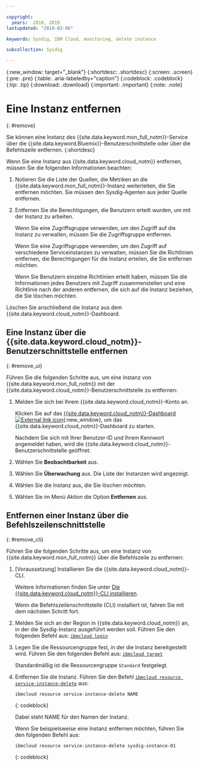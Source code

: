 ```yaml
---

copyright:
  years:  2018, 2019
lastupdated: "2019-03-06"

keywords: Sysdig, IBM Cloud, monitoring, delete instance

subcollection: Sysdig

---
```


{:new_window: target="_blank"}
{:shortdesc: .shortdesc}
{:screen: .screen}
{:pre: .pre}
{:table: .aria-labeledby="caption"}
{:codeblock: .codeblock}
{:tip: .tip}
{:download: .download}
{:important: .important}
{:note: .note}

# Eine Instanz entfernen
{: #remove}

Sie können eine Instanz des {{site.data.keyword.mon_full_notm}}-Service über die {{site.data.keyword.Bluemix}}-Benutzerschnittstelle oder über die Befehlszeile entfernen.
{:shortdesc}

Wenn Sie eine Instanz aus {{site.data.keyword.cloud_notm}} entfernen, müssen Sie die folgenden Informationen beachten:

1. Notieren Sie die Liste der Quellen, die Metriken an die {{site.data.keyword.mon_full_notm}}-Instanz weiterleiten, die Sie entfernen möchten. Sie müssen den Sysdig-Agenten aus jeder Quelle entfernen.
2. Entfernen Sie die Berechtigungen, die Benutzern erteilt wurden, um mit der Instanz zu arbeiten. 

    Wenn Sie eine Zugriffsgruppe verwenden, um den Zugriff auf die Instanz zu verwalten, müssen Sie die Zugriffsgruppe entfernen.

    Wenn Sie eine Zugriffsgruppe verwenden, um den Zugriff auf verschiedene Serviceinstanzen zu verwalten, müssen Sie die Richtlinien entfernen, die Berechtigungen für die Instanz erteilen, die Sie entfernen möchten.
    
    Wenn Sie Benutzern einzelne Richtlinien erteilt haben, müssen Sie die Informationen jedes Benutzers mit Zugriff zusammenstellen und eine Richtlinie nach der anderen entfernen, die sich auf die Instanz beziehen, die Sie löschen möchten.


Löschen Sie anschließend die Instanz aus dem {{site.data.keyword.cloud_notm}}-Dashboard.


## Eine Instanz über die {{site.data.keyword.cloud_notm}}-Benutzerschnittstelle entfernen
{: #remove_ui}

Führen Sie die folgenden Schritte aus, um eine Instanz von {{site.data.keyword.mon_full_notm}} mit der {{site.data.keyword.cloud_notm}}-Benutzerschnittstelle zu entfernen:

1. Melden Sie sich bei Ihrem {{site.data.keyword.cloud_notm}}-Konto an.

    Klicken Sie auf das [{{site.data.keyword.cloud_notm}}-Dashboard ![External link icon](../../icons/launch-glyph.svg "External link icon")](https://cloud.ibm.com/login){:new_window}, um das {{site.data.keyword.cloud_notm}}-Dashboard zu starten.

	Nachdem Sie sich mit Ihrer Benutzer-ID und Ihrem Kennwort angemeldet haben, wird die {{site.data.keyword.cloud_notm}}-Benutzerschnittstelle geöffnet.

2. Wählen Sie **Beobachtbarkeit** aus. 

3. Wählen Sie **Überwachung** aus. Die Liste der Instanzen wird angezeigt.

4. Wählen Sie die Instanz aus, die Sie löschen möchten.

5. Wählen Sie im Menü *Aktion* die Option **Entfernen** aus.


## Entfernen einer Instanz über die Befehlszeilenschnittstelle
{: #remove_cli}

Führen Sie die folgenden Schritte aus, um eine Instanz von {{site.data.keyword.mon_full_notm}} über die Befehlszeile zu entfernen:

1. [Voraussetzung] Installieren Sie die {{site.data.keyword.cloud_notm}}-CLI.

   Weitere Informationen finden Sie unter [Die {{site.data.keyword.cloud_notm}}-CLI installieren](/docs/cli?topic=cloud-cli-ibmcloud-cli#ibmcloud-cli).

   Wenn die Befehlszeilenschnittstelle (CLI) installiert ist, fahren Sie mit dem nächsten Schritt fort.

2. Melden Sie sich an der Region in {{site.data.keyword.cloud_notm}} an, in der die Sysdig-Instanz ausgeführt werden soll. Führen Sie den folgenden Befehl aus: [`ibmcloud login`](/docs/cli/reference/ibmcloud/bx_cli.html#ibmcloud_login)

3. Legen Sie die Ressourcengruppe fest, in der die Instanz bereitgestellt wird. Führen Sie den folgenden Befehl aus: [`ibmcloud target`](/docs/cli/reference/ibmcloud/bx_cli.html#ibmcloud_target)

    Standardmäßig ist die Ressourcengruppe `Standard` festgelegt.

4. Entfernen Sie die Instanz. Führen Sie den Befehl [`ibmcloud resource service-instance-delete`](/docs/cli/reference/ibmcloud/cli_resource_group.html#ibmcloud_resource_service_instance_delete) aus:

    ```
    ibmcloud resource service-instance-delete NAME 
    ```
    {: codeblock}

    Dabei steht NAME für den Namen der Instanz.

    Wenn Sie beispielsweise eine Instanz entfernen möchten, führen Sie den folgenden Befehl aus:

    ```
    ibmcloud resource service-instance-delete sysdig-instance-01
    ```
    {: codeblock}
